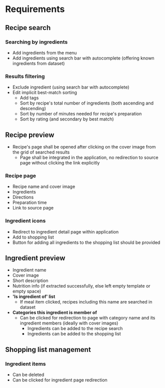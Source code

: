 # Requirements

## Recipe search

### Searching by ingredients

- Add ingredients from the menu
- Add ingredients using search bar with autocomplete (offering known ingredients from dataset)

### Results filtering

- Exclude ingredient (using search bar with autocomplete)
- Edit implicit best-match sorting
  - Add tags
  - Sort by recipe's total number of ingredients (both ascending and descending)
  - Sort by number of minutes needed for recipe's preparation
  - Sort by rating (and secondary by best match)

## Recipe preview

- Recipe's page shall be opened after clicking on the cover image from the grid of searched results
  - Page shall be integrated in the application, no redirection to source page without clicking the link explicitly

### Recipe page

- Recipe name and cover image
- Ingredients
- Directions
- Preparation time
- Link to source page

### Ingredient icons

- Redirect to ingredient detail page within application
- Add to shopping list
- Button for adding all ingredients to the shopping list should be provided

## Ingredient preview

- Ingredient name
- Cover image
- Short description
- Nutrition info (if extracted successfully, else left empty template or empty space)
- **'Is ingredient of' list**
  - If meal item clicked, recipes including this name are searched in dataset
- **Categories this ingredient is member of**
  - Can be clicked for redirection to page with category name and its ingredient members (ideally with cover images)
    - Ingredients can be added to the recipe search
    - Ingredients can be added to the shopping list

## Shopping list management

### Ingredient items

- Can be deleted
- Can be clicked for ingredient page redirection